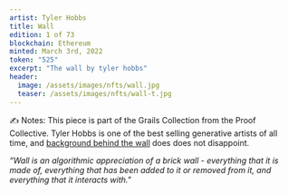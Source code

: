 ```yaml
---
artist: Tyler Hobbs
title: Wall
edition: 1 of 73
blockchain: Ethereum
minted: March 3rd, 2022
token: "525"
excerpt: "The wall by tyler hobbs"
header:
  image: /assets/images/nfts/wall.jpg
  teaser: /assets/images/nfts/wall-t.jpg
---
```


✍️ Notes: This piece is part of the Grails Collection from the Proof Collective. Tyler Hobbs is one of the best selling generative artists of all time, and [background behind the wall](https://tylerxhobbs.com/works/2022/wall) does does not disappoint.

*“Wall is an algorithmic appreciation of a brick wall - everything that it is made of, everything that has been added to it or removed from it, and everything that it interacts with."*
